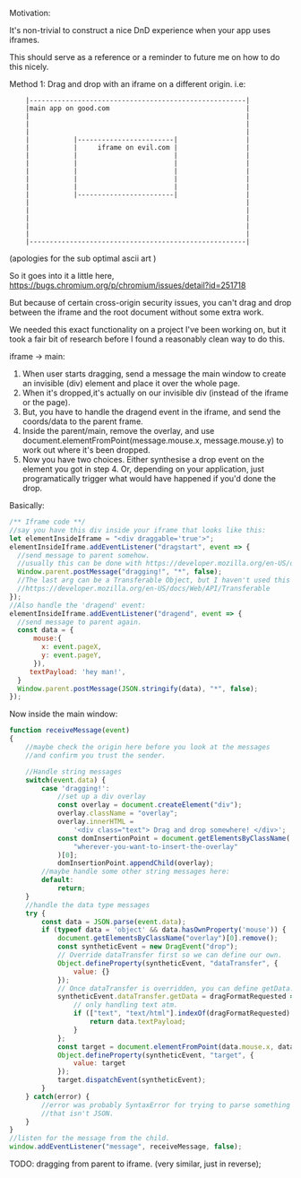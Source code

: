 Motivation:

It's non-trivial to construct a nice DnD experience when your app uses iframes.

This should serve as a reference or a reminder to future me on how to do this nicely.

Method 1: Drag and drop with an iframe on a different origin. i.e:

        |------------------------------------------------------|
        |main app on good.com                                  |
        |                                                      |
        |                                                      |
        |                                                      |
        |           |------------------------|                 |
        |           |     iframe on evil.com |                 |
        |           |                        |                 |
        |           |                        |                 |
        |           |                        |                 |
        |           |                        |                 |
        |           |                        |                 |
        |           |------------------------|                 |
        |                                                      |
        |                                                      |
        |                                                      |
        |                                                      |
        |                                                      |
        |------------------------------------------------------|

(apologies for the sub optimal ascii art )

So it goes into it a little here, https://bugs.chromium.org/p/chromium/issues/detail?id=251718

But because of certain cross-origin security issues, you can't drag and drop between the iframe
and the root document without some extra work.

We needed this exact functionality on a project I've been working on, but it took a fair bit of research
before I found a reasonably clean way to do this.

iframe -> main:

1. When user starts dragging, send a message the main window to create an invisible (div) element
   and place it over the whole page.
2. When it's dropped,it's actually on our invisible div (instead of the iframe or the page).
3. But, you have to handle the dragend event in the iframe, and send the coords/data to the parent frame.
4. Inside the parent/main, remove the overlay, and use document.elementFromPoint(message.mouse.x, message.mouse.y)
   to work out where it's been dropped.
5. Now you have two choices. Either synthesise a drop event on the element you got in step 4. Or,
   depending on your application, just programatically trigger what would have happened if you'd done the drop.

Basically:

```js
/** Iframe code **/
//say you have this div inside your iframe that looks like this:
let elementInsideIframe = "<div draggable='true'>";
elementInsideIframe.addEventListener("dragstart", event => {
  //send message to parent somehow.
  //usually this can be done with https://developer.mozilla.org/en-US/docs/Web/API/Window/postMessage
  Window.parent.postMessage("dragging!", "*", false);
  //The last arg can be a Transferable Object, but I haven't used this before.
  //https://developer.mozilla.org/en-US/docs/Web/API/Transferable
});
//Also handle the 'dragend' event:
elementInsideIframe.addEventListener("dragend", event => {
  //send message to parent again.
  const data = {
      mouse:{
        x: event.pageX,
        y: event.pageY,
      }),
     textPayload: 'hey man!',
  }
  Window.parent.postMessage(JSON.stringify(data), "*", false);
});
```

Now inside the main window:

```js
function receiveMessage(event)
{
    //maybe check the origin here before you look at the messages
    //and confirm you trust the sender.

    //Handle string messages
    switch(event.data) {
        case 'dragging!':
            //set up a div overlay
            const overlay = document.createElement("div");
            overlay.className = "overlay";
            overlay.innerHTML =
                '<div class="text"> Drag and drop somewhere! </div>';
            const domInsertionPoint = document.getElementsByClassName(
                "wherever-you-want-to-insert-the-overlay"
            )[0];
            domInsertionPoint.appendChild(overlay);
        //maybe handle some other string messages here:
        default:
            return;
    }
    //handle the data type messages
    try {
        const data = JSON.parse(event.data);
        if (typeof data = 'object' && data.hasOwnProperty('mouse')) {
            document.getElementsByClassName("overlay")[0].remove();
            const syntheticEvent = new DragEvent("drop");
            // Override dataTransfer first so we can define our own.
            Object.defineProperty(syntheticEvent, "dataTransfer", {
                value: {}
            });
            // Once dataTransfer is overridden, you can define getData.
            syntheticEvent.dataTransfer.getData = dragFormatRequested => {
                // only handling text atm.
                if (["text", "text/html"].indexOf(dragFormatRequested) > -1) {
                    return data.textPayload;
                }
            };
            const target = document.elementFromPoint(data.mouse.x, data.mouse.y)
            Object.defineProperty(syntheticEvent, "target", {
                value: target
            });
            target.dispatchEvent(syntheticEvent);
        }
    } catch(error) {
        //error was probably SyntaxError for trying to parse something
        //that isn't JSON.
    }
}
//listen for the message from the child.
window.addEventListener("message", receiveMessage, false);
```

TODO: dragging from parent to iframe. (very similar, just in reverse);
